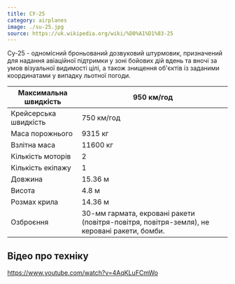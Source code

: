 ```yaml
---
title: СУ-25
category: airplanes
image: ./su-25.jpg
source: https://uk.wikipedia.org/wiki/%D0%A1%D1%83-25
---
```

Су-25 - одномісний броньований дозвуковий штурмовик, призначений для надання авіаційної підтримки у зоні бойових дій вдень та вночі за умов візуальної видимості цілі, а також знищення об'єктів із заданими координатами у випадку льотної погоди.


Максимальна швидкість  |  950 км/год
------- | -------
Крейсерська швидкість | 750 км/год
Маса порожнього | 9315 кг
Взлітна маса | 11600 кг
Кількість моторів | 2
Кількість екіпажу | 1
Довжина | 15.36 м
Висота | 4.8 м
Розмах крила | 14.36 м
Озброєння | 30-мм гармата, екровані ракети (повітря-повітря, повітря-земля), не керовані ракети, бомби. 

## Відео про техніку

https://www.youtube.com/watch?v=4AqKLuFCmWo